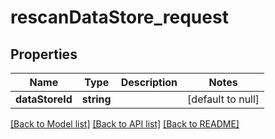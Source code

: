 # rescanDataStore_request

## Properties
Name | Type | Description | Notes
------------ | ------------- | ------------- | -------------
**dataStoreId** | **string** |  | [default to null]

[[Back to Model list]](../README.md#documentation-for-models) [[Back to API list]](../README.md#documentation-for-api-endpoints) [[Back to README]](../README.md)


